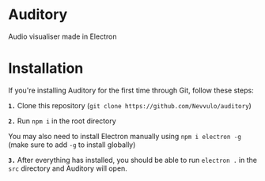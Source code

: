 # Auditory
Audio visualiser made in Electron

# Installation
If you're installing Auditory for the first time through Git, follow these steps:

**`1.`** Clone this repository (`git clone https://github.com/Nevvulo/auditory`)

**`2.`** Run `npm i` in the root directory
     
You may also need to install Electron manually using `npm i electron -g` (make sure to add `-g` to install globally)
     
**`3.`** After everything has installed, you should be able to run `electron .` in the `src` directory and Auditory will open.
